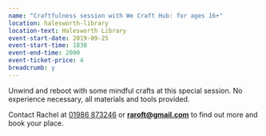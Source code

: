 ```yaml
---
name: "Craftfulness session with We Craft Hub: for ages 16+"
location: halesworth-library
location-text: Halesworth Library
event-start-date: 2019-09-25
event-start-time: 1830
event-end-time: 2000
event-ticket-price: 4
breadcrumb: y
---
```


Unwind and reboot with some mindful crafts at this special session. No experience necessary, all materials and tools provided.

Contact Rachel at [01986 873246](tel:01986873246) or **raroft@gmail.com** to find out more and book your place.
